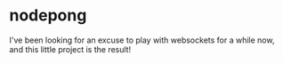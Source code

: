 # nodepong

I've been looking for an excuse to play with websockets for a while now, and this little project is the result!
